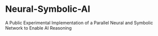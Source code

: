 # Neural-Symbolic-AI
A Public Experimental Implementation of a Parallel Neural and Symbolic Network to Enable AI Reasoning
